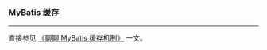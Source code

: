 ### MyBatis 缓存 ###

***


直接参见 [《聊聊 MyBatis 缓存机制》](https://tech.meituan.com/2018/01/19/mybatis-cache.html) 一文。